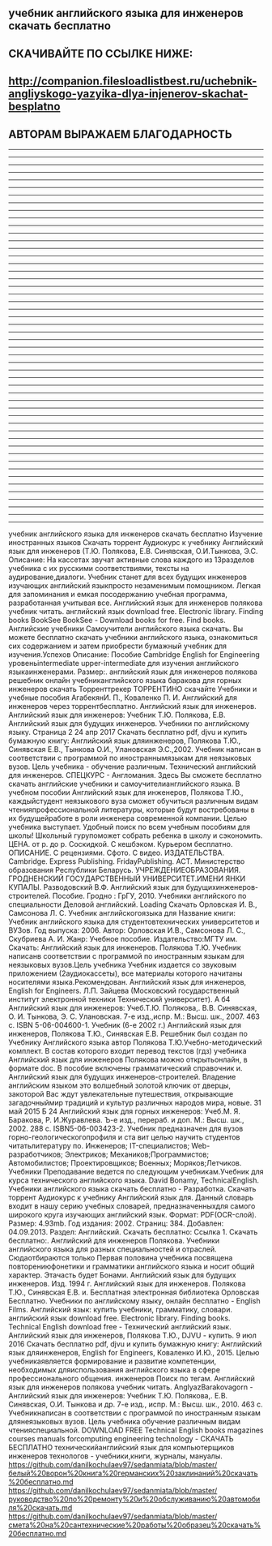 учебник английского языка для инженеров скачать бесплатно
--------------------------------------------------
СКАЧИВАЙТЕ ПО ССЫЛКЕ НИЖЕ:
--------------------------------------------------
http://companion.filesloadlistbest.ru/uchebnik-angliyskogo-yazyika-dlya-injenerov-skachat-besplatno
--------------------------------------------------
АВТОРАМ ВЫРАЖАЕМ БЛАГОДАРНОСТЬ
--------------------------------------------------
--------------------------------------------------
--------------------------------------------------
--------------------------------------------------
--------------------------------------------------
--------------------------------------------------
--------------------------------------------------
--------------------------------------------------
--------------------------------------------------
--------------------------------------------------
--------------------------------------------------
--------------------------------------------------
--------------------------------------------------
--------------------------------------------------
--------------------------------------------------
--------------------------------------------------
--------------------------------------------------
--------------------------------------------------
--------------------------------------------------
--------------------------------------------------
--------------------------------------------------
--------------------------------------------------
--------------------------------------------------
--------------------------------------------------
--------------------------------------------------
--------------------------------------------------
--------------------------------------------------
--------------------------------------------------
--------------------------------------------------
--------------------------------------------------
--------------------------------------------------
--------------------------------------------------
--------------------------------------------------
--------------------------------------------------
--------------------------------------------------
--------------------------------------------------
--------------------------------------------------
--------------------------------------------------
--------------------------------------------------
--------------------------------------------------
--------------------------------------------------
--------------------------------------------------
--------------------------------------------------
--------------------------------------------------
--------------------------------------------------
--------------------------------------------------
--------------------------------------------------
--------------------------------------------------
--------------------------------------------------
--------------------------------------------------
--------------------------------------------------
учебник английского языка для инженеров скачать бесплатно Изучение иностранных языков  Скачать торрент Аудиокурс к учебнику Английский язык для инженеров (Т.Ю. Полякова, Е.В. Синявская, О.И.Тынкова, Э.С.  Описание: На кассетах звучат активные слова каждого из 13разделов учебника с их русскими соответствиями, тексты на аудирование,диалоги. Учебник станет для всех будущих инженеров изучающих английский языкпросто незаменимым помощником. Легкая для запоминания и емкая посодержанию учебная программа, разработанная учитывая все. Английский язык для инженеров полякова учебник читать. английский язык download free. Electronic library. Finding books BookSee BookSee - Download books for free. Find books. Английские учебники Самоучители английского языка скачать. Вы можете бесплатно скачать учебники английского языка, ознакомиться сих содержанием и затем приобрести бумажный учебник для изучения.Успехов  Описание: Пособие Cambridge English for Engineering уровеньintermediate  upper-intermediate для изучения английского языкаинженерами. Размер:. английский язык для инженеров полякова решебник онлайн  учебниканглийского языка баракова для горных инженеров скачать  Торренттрекер ТОРРЕНТИНО  скачайте Учебники и учебные пособия  АгабекянИ. П., Коваленко П. И.  Английский для инженеров через торрентбесплатно. Английский язык для инженеров. Английский язык для инженеров: Учебник Т.Ю. Полякова, Е.В. Английский язык для будущих инженеров. Учебники по английскому языку. Страница 2
24 апр 2017  Скачать бесплатно pdf, djvu и купить бумажную книгу: Английский язык дляинженеров, Полякова Т.Ю., Синявская Е.В., Тынкова О.И., Улановская Э.С.,2002. Учебник написан в соответствии с программой по иностраннымязыкам для неязыковых вузов. Цель учебника - обучение различным. Технический английский для инженеров. СПЕЦКУРС - Англомания. Здесь Вы сможете бесплатно скачать английские учебники и самоучителианглийского языка. В учебном пособии Английский язык для инженеров, Полякова Т.Ю., каждыйстудент неязыкового вуза сможет обучиться различным видам чтенияпрофессиональной литературы, которые будут востребованы в их будущейработе в роли инженера современной компании. Целью учебника выступает. Удобный поиск по всем учебным пособиям для школы! Школьный гурупоможет собрать ребенка в школу и сэкономить. ЦЕНА. от р. до р. Соскидкой. С кешбэком. Курьером бесплатно. ОПИСАНИЕ. С рецензиями. Сфото. С видео. ИЗДАТЕЛЬСТВА. Cambridge. Express Publishing. FridayPublishing. АСТ. Министерство образования Республики Беларусь. УЧРЕЖДЕНИЕОБРАЗОВАНИЯ.  ГРОДНЕНСКИЙ ГОСУДАРСТВЕННЫЙ УНИВЕРСИТЕТ.ИМЕНИ ЯНКИ КУПАЛЫ. Разводовский В.Ф. Английский язык для будущихинженеров-строителей. Пособие. Гродно : ГрГУ, 2010. Учебники английского по специальности  Деловой английский. Loading  Скачать Орловская И. В., Самсонова Л. С. Учебник английскогоязыка для Название книги: Учебник английского языка для студентовтехнических университетов и ВУЗов. Год выпуска: 2006. Автор: Орловская И.В., Самсонова Л. С., Скубриева А. И. Жанр: Учебное пособие. Издательство:МГТУ им. Скачать: Английский язык для инженеров. Полякова Т.Ю.  Учебник написанв соответствии с программой по иностранным языкам для неязыковых вузов.Цель учебника  Учебник издается со звуковым приложением (2аудиокассеты), все материалы которого начитаны носителями языка.Рекомендован. Английский язык для инженеров, English for Engineers. Л.П. Зайцева (Московский государственный институт электронной техники Технический университет). А б4 Английский язык для инженеров: Учеб.Т.Ю. Полякова,. В.В. Синявская, О. И. Тынкова, Э. С. Улановская.  7-е изд.,испр.  М.: Высш. шк., 2007.  463 с. ISBN 5-06-004600-1. Учебник (6-е 2002 г.)
Английский язык для инженеров, Полякова Т.Ю., Синявская Е.В. Решебник был создан по Учебнику Английского языка автор Полякова Т.Ю.Учебно-методический комплект. В состав которого входит перевод текстов (гдз) учебника Английский язык для инженеров Полякова можно открытьонлайн, в формате doc. В пособие включены грамматический справочник и. Английский язык для будущих инженеров-строителей. Владение английским языком это волшебный золотой ключик от дверцы, закоторой Вас ждут увлекательные путешествия, открывающие загадочныймир традиций и культур различных народов мира, новые. 31 май 2015  Б 24 Английский язык для горных инженеров: Учеб.М. Я. Баракова, Р. И.Журавлева. Ъ-е изд., перераб. и доп.  М.: Высш. шк., 2002.  288 с. ISBN5-06-003423-2. Учебник предназначен для вузов горно-геологическогопрофиля и ста вит целью научить студентов читатьлитературу по. Инженеров; IT-специалистов; Web-разработчиков; Электриков; Механиков;Программистов; Автомобилистов; Проектировщиков; Военных; Моряков;Летчиков. Учебники Преподавание ведется по следующим учебникам.Учебник для курса технического английского языка. David Bonamy, TechnicalEnglish. Учебники английского языка скачать бесплатно - Разработка. Скачать торрент Аудиокурс к учебнику Английский язык для. Данный словарь входит в нашу серию учебных словарей, предназначенныхдля самого широкого круга изучающих английский язык. Формат: PDF(OCR-слой). Размер: 4.93mb. Год издания: 2002. Страниц: 384. Добавлен: 04.09.2013. Раздел: Английский. Скачать бесплатно: Ссылка 1. Скачать бесплатно:. Английский для инженеров Полякова. Учебники английского языка для разных специальностей и отраслей. Сюдаотбираются только  Первая половина учебника посвящена повторениюфонетики и грамматики английского языка и носит общий характер. Этачасть будет  Бонами. Английский язык для будущих инженеров. Изд. 1994 г.
Английский язык для инженеров. Полякова Т.Ю., Синявская Е.В. и. Бесплатная электронная библиотека  Орловская  Бесплатно. Учебники по английскому языку, онлайн бесплатно - English Films. Английский язык: купить учебники, грамматику, словари. английский язык download free. Electronic library. Finding books. Technical English download free - Технический английский язык. Английский язык для инженеров, Полякова Т.Ю., DJVU - купить. 9 июл 2016  Скачать бесплатно pdf, djvu и купить бумажную книгу: Английский язык дляинженеров, English for Engineers, Коваленко И.Ю., 2015. Целью учебникаявляется формирование и развитие компетенции, необходимых дляиспользования английского языка в сфере профессионального общения. инженеров  Поиск по тегам. Английский язык для инженеров полякова учебник читать. AnglyazBarakovagorn -
Английский язык для инженеров: Учебник Т.Ю. Полякова,. Е.В. Синявская, О.И. Тынкова и др.  7-е изд., испр.  М.: Высш. шк., 2010.  463 с. Учебникнаписан в соответствии с программой по иностранным языкам длянеязыковых вузов. Цель учебника  обучение различным видам чтенияспециальной. DOWNLOAD FREE Technical English books magazines courses manuals forcomputing engineering technology - СКАЧАТЬ БЕСПЛАТНО техническийанглийский язык для компьютерщиков инженеров технологов - учебники,книги, журналы, мануалы.
https://github.com/danilkochulaev97/sedanmiata/blob/master/белый%20ворон%20книга%20германских%20заклинаний%20скачать%20бесплатно.md
https://github.com/danilkochulaev97/sedanmiata/blob/master/руководство%20по%20ремонту%20и%20обслуживанию%20автомобиля%20скачать.md
https://github.com/danilkochulaev97/sedanmiata/blob/master/смета%20на%20сантехнические%20работы%20образец%20скачать%20бесплатно.md